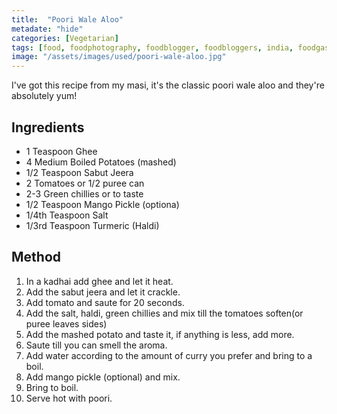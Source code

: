 ```yaml
---
title:  "Poori Wale Aloo"
metadate: "hide"
categories: [Vegetarian]
tags: [food, foodphotography, foodblogger, foodbloggers, india, foodgasm, indianfood, love, foodcoma, foodporn,indiancooking, indianrecipe, foodlovers, indianfood, indianfoodbloggers, foodiesofinstagram, foodlove, indian, indiancouple, eatlocal, eathealthy, eatwell, desifood, trending, tasty, taste, yummyinmytummy, foodie, instafood, instafoodie, foodstagram, instagood, passionatepaprika, foodblog, easy, indian, recipe, mothersrecipe, cooking, easycooking, easyrecipe, simple, simplefood, poorialoo, aloopuri, indiancooking, easycooking, easycook, lazaycook]
image: "/assets/images/used/poori-wale-aloo.jpg"
---
```


I've got this recipe from my masi, it's the classic poori wale aloo and they're absolutely yum!

## Ingredients

- 1 Teaspoon Ghee
- 4 Medium Boiled Potatoes (mashed)
- 1/2 Teaspoon Sabut Jeera
- 2 Tomatoes or 1/2 puree can
- 2-3 Green chillies or to taste
- 1/2 Teaspoon Mango Pickle (optiona)
- 1/4th Teaspoon Salt
- 1/3rd Teaspoon Turmeric (Haldi)

## Method

1. In a kadhai add ghee and let it heat.
2. Add the sabut jeera and let it crackle. 
3. Add tomato and saute for 20 seconds. 
4. Add the salt, haldi, green chillies and mix till the tomatoes soften(or puree leaves sides)
5. Add the mashed potato and taste it, if anything is less, add more. 
6. Saute till you can smell the aroma. 
7. Add water according to the amount of curry you prefer and bring to a boil. 
8. Add mango pickle (optional) and mix. 
9. Bring to boil. 
10. Serve hot with poori. 

